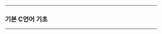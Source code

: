 
-------------------------------------------------------------------------------------------

## 기본 C언어 기초


-------------------------------------------------------------------------------------------



